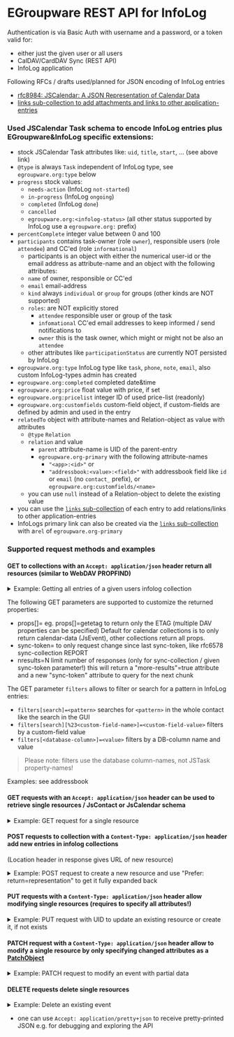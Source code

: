# EGroupware REST API for InfoLog

Authentication is via Basic Auth with username and a password, or a token valid for:
- either just the given user or all users
- CalDAV/CardDAV Sync (REST API)
- InfoLog application

Following RFCs / drafts used/planned for JSON encoding of InfoLog entries
* [rfc8984: JSCalendar: A JSON Representation of Calendar Data](https://datatracker.ietf.org/doc/html/rfc8984)
* [links sub-collection to add attachments and links to other application-entries](Links-and-attachments.md)

### Used JSCalendar Task schema to encode InfoLog entries plus EGroupware&InfoLog specific extensions:
* stock JSCalendar Task attributes like: `uid`, `title`, `start`, ... (see above link)
* `@type` is always `Task` independent of InfoLog type, see `egroupware.org:type` below
* `progress` stock values: 
  * `needs-action` (InfoLog `not-started`)
  * `in-progress` (InfoLog `ongoing`)
  * `completed` (InfoLog `done`)
  * `cancelled`
  * `egroupware.org:<infolog-status>` (all other status supported by InfoLog use a `egroupware.org:` prefix)
* `percentComplete` integer value between 0 and 100
* `participants` contains task-owner (role `owner`), responsible users (role `attendee`) and CC'ed (role `informational`)
  * participants is an object with either the numerical user-id or the email address as attribute-name and an object with the following attributes:
  * `name` of owner, responsible or CC'ed
  * `email` email-address
  * `kind` always `individual` or `group` for groups (other kinds are NOT supported)
  * `roles`: are NOT explicitly stored
    * `attendee` responsible user or group of the task
    * `infomational` CC'ed email addresses to keep informed / send notifications to
    * `owner` this is the task owner, which might or might not be also an `attendee`
  * other attributes like `participationStatus` are currently NOT persisted by InfoLog
* `egroupware.org:type` InfoLog type like `task`, `phone`, `note`, `email`, also custom InfoLog-types admin has created
* `egroupware.org:completed` completed date&time
* `egroupware.org:price` float value with price, if set
* `egroupware.org:pricelist` integer ID of used price-list (readonly)
* `egroupware.org:customfields` custom-field object, if custom-fields are defined by admin and used in the entry
* `relatedTo` object with attribute-names and Relation-object as value with attributes
  * `@type` `Relation`
  * `relation` and value 
    * `parent` attribute-name is UID of the parent-entry
    * `egroupware.org-primary` with the following attribute-names
      * `"<app>:<id>"` or
      * `"addressbook:<value>:<field>"` with addressbook field like `id` or `email` (no `contact_` prefix), or `egroupware.org:customfields/<name>`
  * you can use `null` instead of a Relation-object to delete the existing value
* you can use the [`links` sub-collection](Links-and-attachments.md) of each entry to add relations/links to other application-entries
* InfoLogs primary link can also be created via the [`links` sub-collection](Links-and-attachments.md) with a`rel` of `egroupware.org-primary`

### Supported request methods and examples

#### **GET** to collections with an `Accept: application/json` header return all resources (similar to WebDAV PROPFIND)
<details>
  <summary>Example: Getting all entries of a given users infolog collection</summary>

```
curl https://example.org/egroupware/groupdav.php/<username>/infolog/ -H "Accept: application/pretty+json" --user <username>
{
  "responses": {
    "/<username>/infolog/1085": {
      "@type": "Task",
      "prodId": "EGroupware InfoLog 23.1.006",
      "uid": "infolog-1085-8623c4830472a8ede9f9f8b30d435ea4",
      "created": "2020-08-08T13:37:46Z",
      "title": "Re: Test creat(ed|or)",
      "start": "2020-08-08T00:00:00",
      "showWithoutTime": true,
      "timeZone": "Europe/Berlin",
      "description": "kkk",
      "participants": {
          "5": {
              "@type": "Participant",
              "name": "Ralf Becker",
              "email": "ralf@example.org",
              "kind": "individual",
              "roles": { "owner": true }
          }
      },
      "status": "confirmed",
      "progress": "in-progress",
      "priority": 9,
      "privacy": "public",
      "percentComplete": 10,
      "egroupware.org:type": "task",
      "relatedTo": {
          "56f7094e-e962-904d-b74a-cf139f9eecb0": {
              "@type": "Relation",
              "relation": "parent"
          }
      }
    },
    "/<username>/infolog/1081": {
      "@type": "Task",
      "prodId": "EGroupware InfoLog 23.1.006",
      "uid": "infolog-1081-8623c4830472a8ede9f9f8b30d435ea4",
      "sequence": "2",
      "created": "2020-08-08T13:07:18Z",
      "title": "Testtitle",
      "start": "2020-08-08T00:00:00",
      "showWithoutTime": true,
      "timeZone": "Europe/Berlin",
      "description": "This is a Test ...",
      "participants": {
          "44": {
              "@type": "Participant",
              "name": "Birgit Becker",
              "email": "birgit@example.org",
              "kind": "individual",
              "roles": { "owner": true }
          }
      },
      "status": "tentative",
      "progress": "egroupware.org:offer",
      "priority": 9,
      "privacy": "public",
      "percentComplete": 10,
      "egroupware.org:type": "task",
    }
  }
}
```
</details>

The following GET parameters are supported to customize the returned properties:
- props[]=<DAV-prop-name> eg. props[]=getetag to return only the ETAG (multiple DAV properties can be specified)
  Default for calendar collections is to only return calendar-data (JsEvent), other collections return all props.
- sync-token=<token> to only request change since last sync-token, like rfc6578 sync-collection REPORT
- nresults=N limit number of responses (only for sync-collection / given sync-token parameter!)
  this will return a "more-results"=true attribute and a new "sync-token" attribute to query for the next chunk

The GET parameter `filters` allows to filter or search for a pattern in InfoLog entries:
- `filters[search]=<pattern>` searches for `<pattern>` in the whole contact like the search in the GUI
- `filters[search][%23<custom-field-name>]=<custom-field-value>` filters by a custom-field value
- `filters[<database-column>]=<value>` filters by a DB-column name and value
> Please note: filters use the database column-names, not JSTask property-names!

Examples: see addressbook


#### **GET**  requests with an `Accept: application/json` header can be used to retrieve single resources / JsContact or JsCalendar schema
<details>
   <summary>Example: GET request for a single resource</summary>

```
curl 'https://example.org/egroupware/groupdav.php/infolog/956' -H "Accept: application/pretty+json" --user <username>
{
    "@type": "Task",
    "prodId": "EGroupware InfoLog 23.1.006",
    "uid": "infolog-956-8623c4830472a8ede9f9f8b30d435ea4",
    "created": "2018-01-31T08:17:07Z",
    "title": "Test notification",
    "start": "2018-01-31T00:00:00",
    "showWithoutTime": true,
    "timeZone": "Europe/Berlin",
    "description": "Blah sdfasdfa",
    "participants": {
        "5": {
            "@type": "Participant",
            "name": "Ralf Becker",
            "email": "ralf@example.org",
            "kind": "individual",
            "roles": { "owner": true }
        },
        "181": {
            "@type": "Participant",
            "name": "Hadi Nategh",
            "email": "hn@example.org",
            "kind": "individual",
            "roles": { "attendee": true }
        },
        "44": {
            "@type": "Participant",
            "name": "Birgit Becker",
            "email": "birgit@example.org",
            "kind": "individual",
            "roles": { "attendee": true }
        }
    },
    "status": "confirmed",
    "progress": "needs-action",
    "priority": 9,
    "privacy": "public",
    "egroupware.org:type": "task",
    "egroupware.org:customfields": {
        "contact": {
            "value": [
                "Internet"
            ],
            "type": "select",
            "label": "Kontakt",
            "values": {
                "Internet": "Internet",
                "Presse": "Presse",
                "Zeitschrift": "Zeitschrift",
                "Empfehlung": "Empfehlung",
                "Hotel": "Hotel",
                "Unknown": "Weiß nicht",
                "With Space": "With Space"
            }
        },
        "selection": {
            "value": [
                "1"
            ],
            "type": "select",
            "label": "Auswahl",
            "values": {
                "1": "Hugo",
                "2": "Ralf",
                "3": "sonstwer"
            }
        }
    }
}
 ```
</details>

#### **POST** requests to collection with a `Content-Type: application/json` header add new entries in infolog collections
  (Location header in response gives URL of new resource)
<details>
   <summary>Example: POST request to create a new resource and use "Prefer: return=representation" to get it fully expanded back</summary>

```
RalfsMac:mserver ralf$ cat <<EOF | curl -i 'https://example.org/egroupware/groupdav.php/<username>/infolog/' \
  -H "Content-Type: application/json" -H "Prefer: return=representation" -H "Accept: application/pretty+json" \
  -X POST -d @- --user <username>
{                      
  "title": "Test-Test for Birgit",
  "start": "2024-05-10T10:00:00",
  "timeZone": "Europe/Berlin",
  "duration": "PT1H", 
  "due": "2024-06-01T00:00:00",
  "description": "Important task, but quite short ;)",
  "priority": 9,
  "participants": [
    {
      "name": "Birgit Becker",
      "email": "birgit@example.org",
      "roles": { "attendee": true }
    }
  ]
}
EOF

HTTP/1.1 201 Created
Location: /egroupware/groupdav.php/<username>/infolog/1192
ETag: "1192:0:1715012714"
X-WebDAV-Status: 201 Created

{
    "@type": "Task",
    "prodId": "EGroupware InfoLog 23.1.006",
    "uid": "urn:uuid:3933d565-187f-4bad-a44e-82588ef64c88",
    "created": "2024-05-06T14:25:14Z",
    "title": "Test-Test for Birgit",
    "start": "2024-05-10T10:00:00",
    "timeZone": "Europe/Berlin",
    "due": "2024-06-01T00:00:00",
    "duration": "PT1H",
    "description": "Important task, but quite short ;)",
    "participants": {
        "5": {
            "@type": "Participant",
            "name": "Ralf Becker",
            "email": "ralf@example.org",
            "kind": "individual",
            "roles": { "owner": true }
        },
        "44": {
            "@type": "Participant",
            "name": "Birgit Becker",
            "email": "birgit@example.org",
            "kind": "individual",
            "roles": { "attendee": true }
        }
    },
    "status": "confirmed",
    "progress": "completed",
    "privacy": "public",
    "egroupware.org:type": "task"
}
```
</details>

#### **PUT**  requests with  a `Content-Type: application/json` header allow modifying single resources (requires to specify all attributes!)

<details>
   <summary>Example: PUT request with UID to update an existing resource or create it, if not exists</summary>

```
cat <<EOF | curl -i 'https://example.org/egroupware/groupdav.php/<username>/infolog/1192' -X PUT -d @- -H "Content-Type: application/json" --user <username>
{
    "@type": "Task",
    "prodId": "EGroupware InfoLog 23.1.006",
    "uid": "urn:uuid:3933d565-187f-4bad-a44e-82588ef64c88",
    "created": "2024-05-06T14:25:14Z",
    "title": "Test-Test for Birgit updated",
....
}
EOF
```
Update of an existing one:
```
HTTP/1.1 204 No Content
```
New tast:
```
HTTP/1.1 201 Created
Location: https://example.org/egroupware/groupdav.php/<username>/infolog/1234
```
</details>


#### **PATCH** request with a `Content-Type: application/json` header allow to modify a single resource by only specifying changed attributes as a [PatchObject](https://www.rfc-editor.org/rfc/rfc8984.html#type-PatchObject)

<details>
   <summary>Example: PATCH request to modify an event with partial data</summary>

```
cat <<EOF | curl -i 'https://example.org/egroupware/groupdav.php/<username>/infolog/1234' -X PATCH -d @- -H "Content-Type: application/json" --user <username>
{
  "title": "New title"
}
EOF

HTTP/1.1 204 No content
```
</details>

#### **DELETE** requests delete single resources
<details>
   <summary>Example: Delete an existing event</summary>

> Please note: the "Accept: application/json" header is required, as the CalDAV server would return 404 NotFound as the url does NOT end with .ics

```
curl -i 'https://example.org/egroupware/groupdav.php/<username>/infolog/1234' -X DELETE -H "Accept: application/json" --user <username>

HTTP/1.1 204 No Content
```
</details>

* one can use `Accept: application/pretty+json` to receive pretty-printed JSON e.g. for debugging and exploring the API